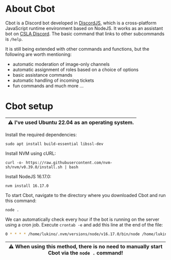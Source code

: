 # About Cbot
Cbot is a Discord bot developed in [DiscordJS](https://discord.js.org/), which is a cross-platform JavaScript runtime environment based on NodeJS. It works as an assistant bot on [CSLA Discord](https://discord.gg/ekmBnmVY6Z). The basic command that links to other subcommands is `/help`.

It is still being extended with other commands and functions, but the following are worth mentioning:
* automatic moderation of image-only channels
* automatic assignment of roles based on a choice of options
* basic assistance commands
* automatic handling of incoming tickets
* fun commands and much more ...

# Cbot setup
| :warning: **I've used Ubuntu 22.04 as an operating system.** |
| --- |

Install the required dependencies:
```shell
sudo apt install build-essential libssl-dev
```

Install NVM using cURL:
```shell
curl -o- https://raw.githubusercontent.com/nvm-sh/nvm/v0.39.0/install.sh | bash
```

Install NodeJS 16.17.0:
```shell
nvm install 16.17.0
```

To start Cbot, navigate to the directory where you downloaded Cbot and run this command:
```shell
node .
```

We can automatically check every hour if the bot is running on the server using a cron job. Execute `crontab -e` and add this line at the end of the file:
```bash
0 * * * * /home/lukino/.nvm/versions/node/v16.17.0/bin/node /home/lukino/cslabot.js >> /home/lukino/cbot.log 2>&1
```
| :warning: **When using this method, there is no need to manually start Cbot via the `node .` command!** |
| --- |
